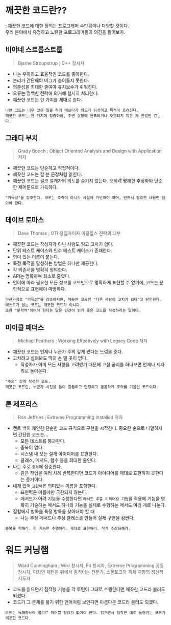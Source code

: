 # 깨끗한 코드란??

: 깨끗한 코드에 대한 정의는 프로그래머 수만큼이나 다양할 것이다.  
  우리 분야에서 유명하고 노련한 프로그래머들의 의견을 들어보자.

## 비야네 스트롭스트룹
> Bjarne Stroupstrup ; C++ 창시자

- 나는 우아하고 효율적인 코드를 좋아한다. 
- 논리가 간단해야 버그가 숨어들지 못한다. 
- 의존성을 최대한 줄여야 유지보수가 쉬워진다.
- 오류는 명백한 전력에 의거해 철저히 처리한다.
- 깨끗한 코드는 한 가지를 제대로 한다.
```
나쁜 코드는 너무 많은 일을 하려 애쓰다가 의도가 뒤섞이고 목적이 흐려진다.
깨끗한 코드는 한 가지에 집중하여, 주변 상황에 현혹되거나 오염되지 않은 채 한길만 걷는다.
```

## 그래디 부치
> Grady Booch ; Object Oriented Analysis and Design with Application 저자

- 깨끗한 코드는 단순하고 직접적이다.
- 깨끗한 코드는 잘 쓴 문장처럼 읽힌다.
- 깨끗한 코드는 결코 설계자의 의도를 숨기지 않는다. 오히려 명쾌한 추상화와 단순한 제어문으로 가득하다. 
```
"가독성"을 강조한다. 코드는 추측이 아니라 사실에 기반해야 하며, 반드시 필요한 내용만 담아야 한다.
```

## 데이브 토마스 
> Dave Thomas ; OTI 창집자이자 이클립스 전략의 대부

- 깨끗한 코드는 작성자가 아닌 사람도 읽고 고치기 쉽다.
- 단위 테스트 케이스와 인수 테스트 케이스가 존재한다.
- 의미 있는 이름이 붙는다.
- 특정 목적을 달성하는 방법은 하나만 제공한다.
- 각 의존서을 명확히 정의한다.
- API는 명확하며 최소로 줄였다.
- 언어에 따라 필요한 모든 정보를 코드만으로 명확하게 표현할 수 없기에, 코드는 문학적으로 표현해야 마땅하다.
```
마찬가지로 "가독성"을 강조하지만, 깨끗한 코드란 "다른 사람이 고치기 쉽다"고 단언한다.
테스트가 없는 코드는 깨끗한 코드가 아니다.
또한 "문학적"이여아 한다는 말은 인간이 읽기 좋은 코드를 작성하라는 말이다.
```

## 마이클 페더스
> Michael Feathers ; Working Effectively with Legacy Code 저자

- 깨끗한 코드는 언제나 누군가 주의 깊게 짰다는 느낌을 준다.
- 고치려고 살펴봐도 딱히 손 댈 곳이 없다.
    - 작성자가 이미 모든 사항을 고려헸기 때문에 고칠 궁리를 하다보면 언제나 제자리로 돌아온다.
```
"주의" 깊게 작성한 코드.
깨끗한 코드란, 누군가 시간을 들여 깔끔하고 단정하고 꼼꼼하게 주의를 기울인 코드이다.
```

## 론 제프리스
> Ron Jeffries ; Extreme Programming Installed 저자

- 켄트 백이 제안한 단순한 코드 규칙으로 구현을 시작한다. 중요한 순으로 나열하자면 간단한 코드는...
    - 모든 테스트를 통과한다.
    - 중복이 없다.
    - 시스템 내 모든 설계 아이디어를 표현한다.
    - 클래스, 메서드, 함수 등을 최대한 줄인다.
- 나는 주로 `중복`에 집중한다.
    - 같은 작업을 여러 차례 반복한다면 코드가 아이디어를 제대로 표현하지 못한다는 증거이다.
- 내게 있어 `표현력`은 의미있는 이름을 포함한다.
    - 표현력은 이름에만 국한되지 않는다.
    - 메서드가 어려 기능을 수행한다면 `메서드 추출 리팩터링 기법`을 적용해 기능을 명확히 기술하는 메서드 하나와 기능을 실제로 수행하는 메서드 여러 개로 나눈다.
- 집합에서 항목을 특정 항목을 찾아내야 할 때
    - 나는 추상 메서드나 추상 클래스를 만들어 실제 구현을 감싼다.
```
중복을 피해라. 한 기능만 수행해라. 제대로 표현해라. 작게 추상화해라.
```

# 워드 커닝햄
> Ward Cunningham ; Wiki 창시자, Fit 창시자, Extreme Programming 공동 창시자, 디자인 패턴을 뒤에서 움직이는 전문가, 스몰토크와 객체 지향의 정신적 지도자

- 코드를 읽으면서 짐작했 기능을 각 루틴이 그대로 수행한다면 깨끗한 코드라 불러도 되겠다.
- 코드가 그 문제를 풀기 위한 언어처럼 보인다면 아름다운 코드라 불러도 되겠다.
```
코드는 독해하느라 멀리르 쥐어짤 필요가 없어야 한다. 읽으면서 짐작한 대로 돌아가는 코드가 깨끗한 코드다.
```

